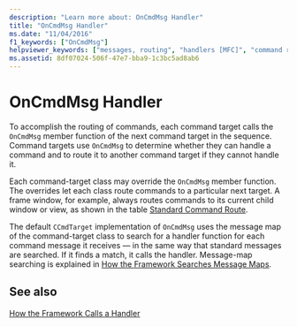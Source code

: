 ```yaml
---
description: "Learn more about: OnCmdMsg Handler"
title: "OnCmdMsg Handler"
ms.date: "11/04/2016"
f1_keywords: ["OnCmdMsg"]
helpviewer_keywords: ["messages, routing", "handlers [MFC]", "command routing [MFC], OnCmdMsg handler", "handlers, OnCmdMessage [MFC]", "OnCmdMessage method [MFC]"]
ms.assetid: 8df07024-506f-47e7-bba9-1c3bc5ad8ab6
---
```

# OnCmdMsg Handler

To accomplish the routing of commands, each command target calls the `OnCmdMsg` member function of the next command target in the sequence. Command targets use `OnCmdMsg` to determine whether they can handle a command and to route it to another command target if they cannot handle it.

Each command-target class may override the `OnCmdMsg` member function. The overrides let each class route commands to a particular next target. A frame window, for example, always routes commands to its current child window or view, as shown in the table [Standard Command Route](command-routing.md).

The default `CCmdTarget` implementation of `OnCmdMsg` uses the message map of the command-target class to search for a handler function for each command message it receives — in the same way that standard messages are searched. If it finds a match, it calls the handler. Message-map searching is explained in [How the Framework Searches Message Maps](how-the-framework-searches-message-maps.md).

## See also

[How the Framework Calls a Handler](how-the-framework-calls-a-handler.md)
